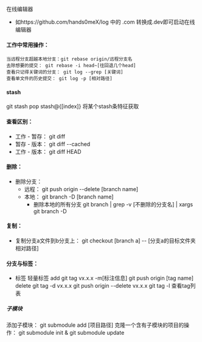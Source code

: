 在线编辑器
 - 如https://github.com/hands0meX/log 中的 .com 转换成.dev即可启动在线编辑器

#### 工作中常用操作：
    当远程分支超越本地分支：git rebase origin/远程分支名
    去除想要的提交： git rebase -i head~[往回退几个head]
    查看只记得关键词的分支： git log --grep [关键词]
    查看单文件的历史提交： git log -p [相对路径]

#### stash
 git stash pop stash@{[index]} 将某个stash条特征获取 

#### 查看区别： 
  - 工作 - 暂存： git diff
  - 暂存 - 版本： git diff --cached
  - 工作 - 版本： git diff HEAD

#### 删除：
  - 删除分支：
    - 远程： git push origin --delete [branch name]
    - 本地： git branch -D [branch name]
      - 删除本地的所有分支 git branch | grep -v [不删除的分支名] | xargs git branch -D
  
#### 复制：
  - 复制分支a文件到b分支上： git checkout [branch a] -- [分支a的目标文件夹相对路径]

#### 分支与标签：
  - 标签
    轻量标签
      add     git tag vx.x.x -m[标注信息]        git push origin [tag name]
      delete  git tag -d vx.x.x   git push origin --delete vx.x.x 
      git tag -l 查看tag列表


##### 子模块
添加子模块：  git submodule add [项目路径]
克隆一个含有子模块的项目的操作： git submodule init & git submodule update
